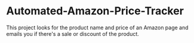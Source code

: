# Automated-Amazon-Price-Tracker
This project looks for the product name and price of an Amazon page and emails you if there's a sale or discount of the product.
